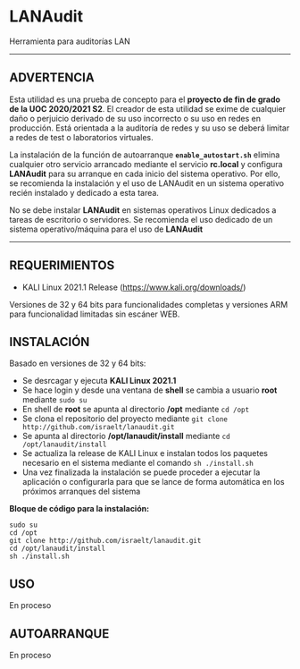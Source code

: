 # LANAudit
Herramienta para auditorías LAN

---

## ADVERTENCIA
Esta utilidad es una prueba de concepto para el **proyecto de fin de grado de la UOC 2020/2021 S2**. El creador de esta utilidad se exime de cualquier daño o perjuicio derivado de su uso incorrecto o su uso en redes en producción. Está orientada a la auditoría de redes y su uso se deberá limitar a redes de test o laboratorios virtuales.

La instalación de la función de autoarranque **`enable_autostart.sh`** elimina cualquier otro servicio arrancado mediante el servicio **rc.local** y configura **LANAudit** para su arranque en cada inicio del sistema operativo. Por ello, se recomienda la instalación y el uso de LANAudit en un sistema operativo recién instalado y dedicado a esta tarea. 

No se debe instalar **LANAudit** en sistemas operativos Linux dedicados a tareas de escritorio o servidores. Se recomienda el uso dedicado de un sistema operativo/máquina para el uso de **LANAudit**

---

## REQUERIMIENTOS
- KALI Linux 2021.1 Release (https://www.kali.org/downloads/)

Versiones de 32 y 64 bits para funcionalidades completas y versiones ARM para funcionalidad limitadas sin escáner WEB.


## INSTALACIÓN
Basado en versiones de 32 y 64 bits:

- Se desrcagar y ejecuta **KALI Linux 2021.1**
- Se hace login y desde una ventana de **shell** se cambia a usuario **root** mediante `sudo su`
- En shell de **root** se apunta al directorio **/opt** mediante `cd /opt`
- Se clona el repositorio del proyecto mediante `git clone http://github.com/israelt/lanaudit.git`
- Se apunta al directorio **/opt/lanaudit/install** mediante `cd /opt/lanaudit/install`
- Se actualiza la release de KALI Linux e instalan todos los paquetes necesario en el sistema mediante el comando `sh ./install.sh`
- Una vez finalizada la instalación se puede proceder a ejecutar la aplicación o configurarla para que se lance de forma automática en los próximos arranques del sistema 

**Bloque de código para la instalación:**
```
sudo su
cd /opt
git clone http://github.com/israelt/lanaudit.git
cd /opt/lanaudit/install
sh ./install.sh
```

## USO
En proceso




## AUTOARRANQUE
En proceso

